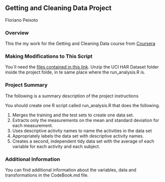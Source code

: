 ## Getting and Cleaning Data Project

Floriano Peixoto

### Overview
This the my work for the Getting and Cleaning Data course from [Coursera](http://www.coursera.org/)

### Making Modifications to This Script
You´ll need the [files contained in this link](https://d396qusza40orc.cloudfront.net/getdata%2Fprojectfiles%2FUCI%20HAR%20Dataset.zip).
Unzip the UCI HAR Dataset folder inside the project folde, in te same place where the run_analysis.R is. 

### Project Summary
The following is a summary description of the project instructions

You should create one R script called run_analysis.R that does the following. 
1. Merges the training and the test sets to create one data set.
2. Extracts only the measurements on the mean and standard deviation for each measurement. 
3. Uses descriptive activity names to name the activities in the data set
4. Appropriately labels the data set with descriptive activity names. 
5. Creates a second, independent tidy data set with the average of each variable for each activity and each subject. 

### Additional Information
You can find additional information about the variables, data and transformations in the CodeBook.md file.